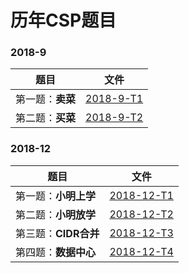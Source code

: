 # 历年CSP题目



### 2018-9

| 题目             | 文件                       |
| ---------------- | -------------------------- |
| 第一题：**卖菜** | [2018-9-T1](2018-9-T1.cpp) |
| 第二题：**买菜** | [2018-9-T2](2018-9-T2.cpp) |



### 2018-12

| 题目                 | 文件                         |
| -------------------- | ---------------------------- |
| 第一题：**小明上学** | [2018-12-T1](2018-12-T1.cpp) |
| 第二题：**小明放学** | [2018-12-T2](2018-12-T2.cpp) |
| 第三题：**CIDR合并** | [2018-12-T3](2018-12-T3.cpp) |
| 第四题：**数据中心** | [2018-12-T4](2018-12-T4.cpp) |

